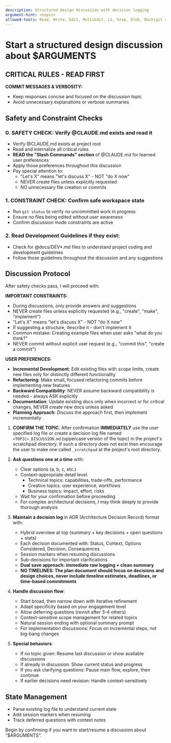 ```yaml
---
description: Structured design discussion with decision logging
argument-hint: <topic>
allowed-tools: Read, Write, Edit, MultiEdit, LS, Grep, Glob, Bash(git status:*)
---
```


# Start a structured design discussion about $ARGUMENTS

## **CRITICAL RULES - READ FIRST**

**COMMIT MESSAGES & VERBOSITY:**

- Keep responses concise and focused on the discussion topic
- Avoid unnecessary explanations or verbose summaries

## Safety and Constraint Checks

### 0. **SAFETY CHECK**: Verify @CLAUDE.md exists and read it

- Verify @CLAUDE.md exists at project root
- Read and internalize all critical rules
- **READ the "Slash Commands" section** of @CLAUDE.md for learned user preferences
- Apply those preferences throughout this discussion
- Pay special attention to:
  - "Let's X" means "let's discuss X" - NOT "do X now"
  - NEVER create files unless explicitly requested
  - NO unnecessary file creation or commits

### 1. **CONSTRAINT CHECK**: Confirm safe workspace state

- Run `git status` to verify no uncommitted work in progress
- Ensure no files being edited without user awareness
- Confirm discussion mode constraints are active

### 2. **Read Development Guidelines** if they exist:
- Check for @docs/DEV*.md files to understand project coding and development guidelines
- Follow those guidelines throughout the discussion and any suggestions

## Discussion Protocol

After safety checks pass, I will proceed with:

**IMPORTANT CONSTRAINTS:**

- During discussions, only provide answers and suggestions
- NEVER create files unless explicitly requested (e.g., "create", "make", "implement")
- "Let's X" means "let's discuss X" - NOT "do X now"
- If suggesting a structure, describe it - don't implement it
- Common mistake: Creating example files when user asks "what do you think?"
- NEVER commit without explicit user request (e.g., "commit this", "create a commit")

**USER PREFERENCES:**

- **Incremental Development**: Edit existing files with scope limits, create new files only for distinctly different functionality
- **Refactoring**: Make small, focused refactoring commits before implementing new features
- **Backward Compatibility**: NEVER assume backward compatibility is needed - always ASK explicitly
- **Documentation**: Update existing docs only when incorrect or for critical changes, NEVER create new docs unless asked
- **Planning Approach**: Discuss the approach first, then implement incrementally

1. **CONFIRM THE TOPIC**. After confirmation **IMMEDIATELY** use the user specified log file or create a decision log
file named `<TOPIC>_DISCUSSION.md` (uppercase version of the topic) in the project's scratchpad directory. If such a
directory does not exist then encourage the user to make one called `_scratchpad` at the project's root directory.

2. **Ask questions one at a time** with:
   - Clear options (a, b, c, etc.)
   - Context-appropriate detail level:
     - Technical topics: capabilities, trade-offs, performance
     - Creative topics: user experience, workflows
     - Business topics: impact, effort, risks
   - Wait for your confirmation before proceeding
   - For complex architectural decisions, I may think deeply to provide thorough analysis

3. **Maintain a decision log** in ADR (Architecture Decision Record) format with:
   - Hybrid overview at top (summary + key decisions + open questions + stats)
   - Each decision documented with: Status, Context, Options Considered, Decision, Consequences
   - Session markers when resuming discussions
   - Sub-decisions for important clarifications
   - **Dual save approach: immediate raw logging + clean summary**
   - **NO TIMELINES: The plan document should focus on decisions and design choices, never include timeline estimates,
   deadlines, or time-based commitments**

4. **Handle discussion flow**:
   - Start broad, then narrow down with iterative refinement
   - Adapt specificity based on your engagement level
   - Allow deferring questions (revisit after 3-4 others)
   - Context-sensitive scope management for related topics
   - Natural session ending with optional summary prompt
   - For implementation discussions: Focus on incremental steps, not big-bang changes

5. **Special behaviors**:
   - If no topic given: Resume last discussion or show available discussions
   - If already in discussion: Show current status and progress
   - If you ask clarifying questions: Pause main flow, explore, then continue
   - If earlier decisions need revision: Handle context-sensitively

## State Management

- Parse existing log file to understand current state
- Add session markers when resuming
- Track deferred questions with context notes

Begin by confirming if you want to start/resume a discussion about "$ARGUMENTS".
